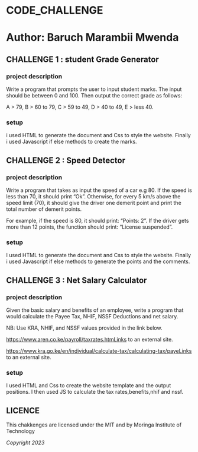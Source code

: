 
# CODE_CHALLENGE

# Author: Baruch Marambii Mwenda

## CHALLENGE 1 : student Grade Generator

### project description
Write a program that prompts the user to input student marks. The input should be between 0 and 100. Then output the correct grade as follows: 

A > 79, B > 60 to 79, C > 59 to 49, D > 40 to 49, E > less 40.

### setup
i used HTML to generate the document and Css to style the website. Finally i used Javascript if else methods to create the  marks.

## CHALLENGE 2 : Speed Detector

### project description
Write a program that takes as input the speed of a car e.g 80. If the speed is less than 70, it should print “Ok”. Otherwise, for every 5 km/s above the speed limit (70), it should give the driver one demerit point and print the total number of demerit points.

For example, if the speed is 80, it should print: “Points: 2”. If the driver gets more than 12 points, the function should print: “License suspended”.

### setup
 I used HTML to generate the document and Css to style the website. Finally i used Javascript if else methods to generate the points and the comments.

 ## CHALLENGE 3 : Net Salary Calculator

 ### project description
 Given the basic salary and benefits of an employee, write a program that would calculate the Payee Tax, NHIF, NSSF Deductions and net salary.

NB: Use KRA, NHIF, and NSSF values provided in the link below.

https://www.aren.co.ke/payroll/taxrates.htmLinks to an external site.  

https://www.kra.go.ke/en/individual/calculate-tax/calculating-tax/payeLinks to an external site.

 ### setup
  I used HTML and Css to create the website template and the output positions.
  I then used JS to calculate the tax rates,benefits,nhif and nssf.

  ## LICENCE
  This chakkenges are licensed under the MIT and by Moringa Institute of Technology
 
  *Copyright 2023*
